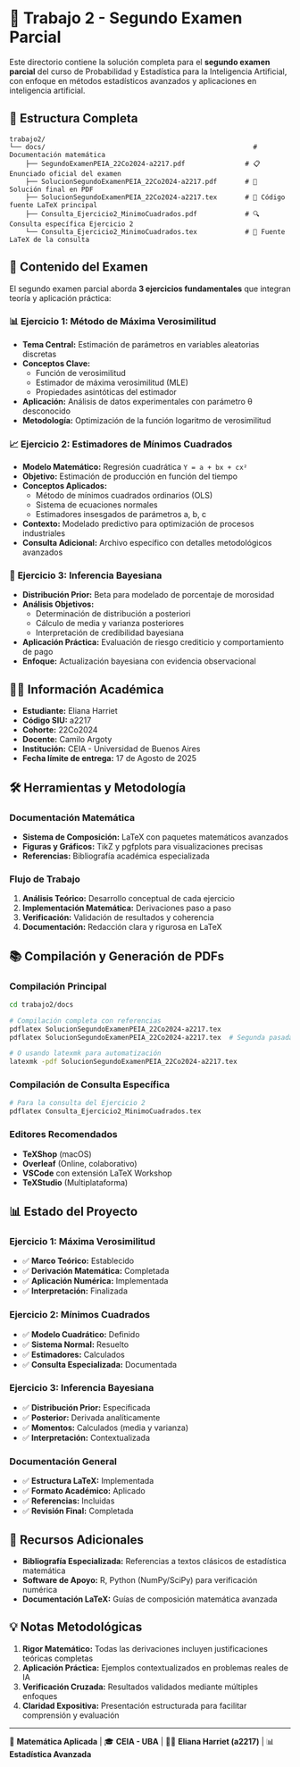# 📝 Trabajo 2 - Segundo Examen Parcial

Este directorio contiene la solución completa para el **segundo examen parcial** del curso de Probabilidad y Estadística para la Inteligencia Artificial, con enfoque en métodos estadísticos avanzados y aplicaciones en inteligencia artificial.

## 📁 Estructura Completa

```
trabajo2/
└── docs/                                                    # Documentación matemática
    ├── SegundoExamenPEIA_22Co2024-a2217.pdf               # 📋 Enunciado oficial del examen
    ├── SolucionSegundoExamenPEIA_22Co2024-a2217.pdf       # 📄 Solución final en PDF
    ├── SolucionSegundoExamenPEIA_22Co2024-a2217.tex       # 📝 Código fuente LaTeX principal
    ├── Consulta_Ejercicio2_MinimoCuadrados.pdf            # 🔍 Consulta específica Ejercicio 2
    └── Consulta_Ejercicio2_MinimoCuadrados.tex            # 📝 Fuente LaTeX de la consulta
```

## 🎯 Contenido del Examen

El segundo examen parcial aborda **3 ejercicios fundamentales** que integran teoría y aplicación práctica:

### 📊 **Ejercicio 1: Método de Máxima Verosimilitud**
- **Tema Central:** Estimación de parámetros en variables aleatorias discretas
- **Conceptos Clave:** 
  - Función de verosimilitud
  - Estimador de máxima verosimilitud (MLE)
  - Propiedades asintóticas del estimador
- **Aplicación:** Análisis de datos experimentales con parámetro θ desconocido
- **Metodología:** Optimización de la función logaritmo de verosimilitud

### 📈 **Ejercicio 2: Estimadores de Mínimos Cuadrados**
- **Modelo Matemático:** Regresión cuadrática `Y = a + bx + cx²`
- **Objetivo:** Estimación de producción en función del tiempo
- **Conceptos Aplicados:**
  - Método de mínimos cuadrados ordinarios (OLS)
  - Sistema de ecuaciones normales
  - Estimadores insesgados de parámetros a, b, c
- **Contexto:** Modelado predictivo para optimización de procesos industriales
- **Consulta Adicional:** Archivo específico con detalles metodológicos avanzados

### 🎯 **Ejercicio 3: Inferencia Bayesiana**
- **Distribución Prior:** Beta para modelado de porcentaje de morosidad
- **Análisis Objetivos:**
  - Determinación de distribución a posteriori
  - Cálculo de media y varianza posteriores
  - Interpretación de credibilidad bayesiana
- **Aplicación Práctica:** Evaluación de riesgo crediticio y comportamiento de pago
- **Enfoque:** Actualización bayesiana con evidencia observacional

## 👩‍🎓 Información Académica

- **Estudiante:** Eliana Harriet
- **Código SIU:** a2217
- **Cohorte:** 22Co2024
- **Docente:** Camilo Argoty
- **Institución:** CEIA - Universidad de Buenos Aires
- **Fecha límite de entrega:** 17 de Agosto de 2025

## 🛠️ Herramientas y Metodología

### Documentación Matemática
- **Sistema de Composición:** LaTeX con paquetes matemáticos avanzados
- **Figuras y Gráficos:** TikZ y pgfplots para visualizaciones precisas
- **Referencias:** Bibliografía académica especializada

### Flujo de Trabajo
1. **Análisis Teórico:** Desarrollo conceptual de cada ejercicio
2. **Implementación Matemática:** Derivaciones paso a paso
3. **Verificación:** Validación de resultados y coherencia
4. **Documentación:** Redacción clara y rigurosa en LaTeX

## 📚 Compilación y Generación de PDFs

### Compilación Principal
```bash
cd trabajo2/docs

# Compilación completa con referencias
pdflatex SolucionSegundoExamenPEIA_22Co2024-a2217.tex
pdflatex SolucionSegundoExamenPEIA_22Co2024-a2217.tex  # Segunda pasada para referencias

# O usando latexmk para automatización
latexmk -pdf SolucionSegundoExamenPEIA_22Co2024-a2217.tex
```

### Compilación de Consulta Específica
```bash
# Para la consulta del Ejercicio 2
pdflatex Consulta_Ejercicio2_MinimoCuadrados.tex
```

### Editores Recomendados
- **TeXShop** (macOS)
- **Overleaf** (Online, colaborativo)
- **VSCode** con extensión LaTeX Workshop
- **TeXStudio** (Multiplataforma)

## 📊 Estado del Proyecto

### Ejercicio 1: Máxima Verosimilitud
- ✅ **Marco Teórico:** Establecido
- ✅ **Derivación Matemática:** Completada
- ✅ **Aplicación Numérica:** Implementada
- ✅ **Interpretación:** Finalizada

### Ejercicio 2: Mínimos Cuadrados
- ✅ **Modelo Cuadrático:** Definido
- ✅ **Sistema Normal:** Resuelto
- ✅ **Estimadores:** Calculados
- ✅ **Consulta Especializada:** Documentada

### Ejercicio 3: Inferencia Bayesiana
- ✅ **Distribución Prior:** Especificada
- ✅ **Posterior:** Derivada analíticamente
- ✅ **Momentos:** Calculados (media y varianza)
- ✅ **Interpretación:** Contextualizada

### Documentación General
- ✅ **Estructura LaTeX:** Implementada
- ✅ **Formato Académico:** Aplicado
- ✅ **Referencias:** Incluidas
- ✅ **Revisión Final:** Completada

## 🔗 Recursos Adicionales

- **Bibliografía Especializada:** Referencias a textos clásicos de estadística matemática
- **Software de Apoyo:** R, Python (NumPy/SciPy) para verificación numérica
- **Documentación LaTeX:** Guías de composición matemática avanzada

## 💡 Notas Metodológicas

1. **Rigor Matemático:** Todas las derivaciones incluyen justificaciones teóricas completas
2. **Aplicación Práctica:** Ejemplos contextualizados en problemas reales de IA
3. **Verificación Cruzada:** Resultados validados mediante múltiples enfoques
4. **Claridad Expositiva:** Presentación estructurada para facilitar comprensión y evaluación

---

📐 **Matemática Aplicada** | 🎓 **CEIA - UBA** | 👩‍🎓 **Eliana Harriet (a2217)** | 📊 **Estadística Avanzada**
